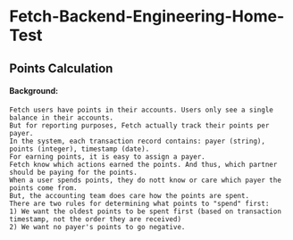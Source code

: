 # Fetch-Backend-Engineering-Home-Test

## Points Calculation

#### Background:
     
    Fetch users have points in their accounts. Users only see a single balance in their accounts. 
    But for reporting purposes, Fetch actually track their points per payer. 
    In the system, each transaction record contains: payer (string), points (integer), timestamp (date). 
    For earning points, it is easy to assign a payer. 
    Fetch know which actions earned the points. And thus, which partner should be paying for the points. 
    When a user spends points, they do nott know or care which payer the points come from. 
    But, the accounting team does care how the points are spent. 
    There are two rules for determining what points to "spend" first: 
    1) We want the oldest points to be spent first (based on transaction timestamp, not the order they are received) 
    2) We want no payer's points to go negative.
